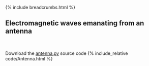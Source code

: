 {% include breadcrumbs.html %}

## Electromagnetic waves emanating from an antenna
<div class="header_line"><br/></div>

Download the [antenna.py](code/antenna.py) source code
{% include_relative code/Antenna.html %}
